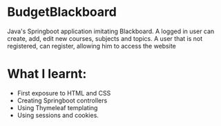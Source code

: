 # BudgetBlackboard

Java's Springboot application imitating Blackboard. A logged in user can create, add, edit new courses, subjects and topics. A user that is not registered, can register, allowing him to access the website

# What I learnt:
  * First exposure to HTML and CSS
  * Creating Springboot controllers
  * Using Thymeleaf templating
  * Using sessions and cookies.
